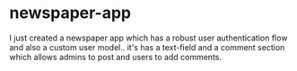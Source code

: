 # newspaper-app
I just created a newspaper app which has a robust user authentication flow and also a custom user model.. it's has a text-field and a comment section which allows admins to post and users to add comments.

